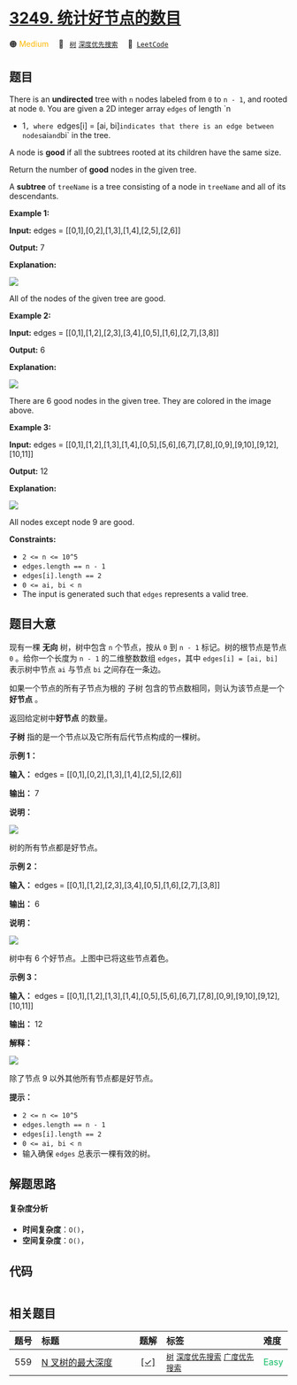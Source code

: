 # [3249. 统计好节点的数目](https://leetcode.com/problems/count-the-number-of-good-nodes)

🟠 <font color=#ffb800>Medium</font>&emsp; 🔖&ensp; [`树`](/tag/tree.md) [`深度优先搜索`](/tag/depth-first-search.md)&emsp; 🔗&ensp;[`LeetCode`](https://leetcode.com/problems/count-the-number-of-good-nodes)

## 题目

There is an **undirected** tree with `n` nodes labeled from `0` to `n - 1`,
and rooted at node `0`. You are given a 2D integer array `edges` of length `n
- 1`, where `edges[i] = [ai, bi]` indicates that there is an edge between
nodes `ai` and `bi` in the tree.

A node is **good** if all the subtrees rooted at its children have the same
size.

Return the number of **good** nodes in the given tree.

A **subtree** of `treeName` is a tree consisting of a node in `treeName` and
all of its descendants.



**Example 1:**

**Input:** edges = [[0,1],[0,2],[1,3],[1,4],[2,5],[2,6]]

**Output:** 7

**Explanation:**

![](https://assets.leetcode.com/uploads/2024/05/26/tree1.png)

All of the nodes of the given tree are good.

**Example 2:**

**Input:** edges = [[0,1],[1,2],[2,3],[3,4],[0,5],[1,6],[2,7],[3,8]]

**Output:** 6

**Explanation:**

![](https://assets.leetcode.com/uploads/2024/06/03/screenshot-2024-06-03-193552.png)

There are 6 good nodes in the given tree. They are colored in the image above.

**Example 3:**

**Input:** edges =
[[0,1],[1,2],[1,3],[1,4],[0,5],[5,6],[6,7],[7,8],[0,9],[9,10],[9,12],[10,11]]

**Output:** 12

**Explanation:**

![](https://assets.leetcode.com/uploads/2024/08/08/rob.jpg)

All nodes except node 9 are good.



**Constraints:**

  * `2 <= n <= 10^5`
  * `edges.length == n - 1`
  * `edges[i].length == 2`
  * `0 <= ai, bi < n`
  * The input is generated such that `edges` represents a valid tree.


## 题目大意

现有一棵 **无向** 树，树中包含 `n` 个节点，按从 `0` 到 `n - 1` 标记。树的根节点是节点 `0` 。给你一个长度为 `n - 1`
的二维整数数组 `edges`，其中 `edges[i] = [ai, bi]` 表示树中节点 `ai` 与节点 `bi` 之间存在一条边。

如果一个节点的所有子节点为根的 子树 包含的节点数相同，则认为该节点是一个 **好节点** 。

返回给定树中**好节点** 的数量。

**子树**  指的是一个节点以及它所有后代节点构成的一棵树。





**示例 1：**

**输入：** edges = [[0,1],[0,2],[1,3],[1,4],[2,5],[2,6]]

**输出：** 7

**说明：**

![](https://assets.leetcode.com/uploads/2024/05/26/tree1.png)

树的所有节点都是好节点。

**示例 2：**

**输入：** edges = [[0,1],[1,2],[2,3],[3,4],[0,5],[1,6],[2,7],[3,8]]

**输出：** 6

**说明：**

![](https://assets.leetcode.com/uploads/2024/06/03/screenshot-2024-06-03-193552.png)

树中有 6 个好节点。上图中已将这些节点着色。

**示例 3：**

**输入：** edges =
[[0,1],[1,2],[1,3],[1,4],[0,5],[5,6],[6,7],[7,8],[0,9],[9,10],[9,12],[10,11]]

**输出：** 12

**解释：**

![](https://assets.leetcode.com/uploads/2024/08/08/rob.jpg)

除了节点 9 以外其他所有节点都是好节点。



**提示：**

  * `2 <= n <= 10^5`
  * `edges.length == n - 1`
  * `edges[i].length == 2`
  * `0 <= ai, bi < n`
  * 输入确保 `edges` 总表示一棵有效的树。


## 解题思路

#### 复杂度分析

- **时间复杂度**：`O()`，
- **空间复杂度**：`O()`，

## 代码

```javascript

```

## 相关题目

<!-- prettier-ignore -->
| 题号 | 标题 | 题解 | 标签 | 难度 |
| :------: | :------ | :------: | :------ | :------ |
| 559 | [N 叉树的最大深度](https://leetcode.com/problems/maximum-depth-of-n-ary-tree) | [[✓]](/problem/0559.md) |  [`树`](/tag/tree.md) [`深度优先搜索`](/tag/depth-first-search.md) [`广度优先搜索`](/tag/breadth-first-search.md) | <font color=#15bd66>Easy</font> |

<style>
.blue {
    background-color: #096dd9;
    padding: 0.25rem 0.5rem;
    margin: 0;
    font-size: 0.85em;
    border-radius: 3px;
    color: white;
    font-weight: 500;
}
table th:first-of-type { width: 10%; }
table th:nth-of-type(2) { width: 35%; }
table th:nth-of-type(3) { width: 10%; }
table th:nth-of-type(4) { width: 35%; }
table th:nth-of-type(5) { width: 10%; }
</style>
